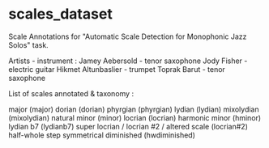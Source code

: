 # scales_dataset
Scale Annotations for "Automatic Scale Detection for Monophonic Jazz Solos" task.

Artists - instrument :
Jamey Aebersold - tenor saxophone 
Jody Fisher - electric guitar 
Hikmet Altunbaslier - trumpet 
Toprak Barut - tenor saxophone 

List of scales annotated & taxonomy :

major (major)
dorian (dorian)
phyrgian (phyrgian)
lydian (lydian)
mixolydian (mixolydian)
natural minor (minor)
locrian (locrian)
harmonic minor (hminor)
lydian b7 (lydianb7)
super locrian / locrian #2 / altered scale (locrian#2)
half-whole step symmetrical diminished (hwdiminished)

